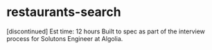 # restaurants-search
[discontinued]
Est time: 12 hours
Built to spec as part of the interview process for Solutons Engineer at Algolia.
